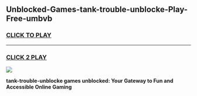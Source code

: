 
## Unblocked-Games-tank-trouble-unblocke-Play-Free-umbvb
<h3>
<a href="https://premium76.site?title=tank-trouble-unblocke&ref=21A">CLICK TO PLAY</a></h3>
<hr>

<h3>
<a href="https://premium76.site?title=tank-trouble-unblocke&ref=21A">CLICK 2 PLAY</a>
  
</h3>

<a href="https://premium76.site?title=tank-trouble-unblocke&ref=21A"><img src="https://clearcache.store/games.png"></a>


**tank-trouble-unblocke games unblocked: Your Gateway to Fun and Accessible Online Gaming**
